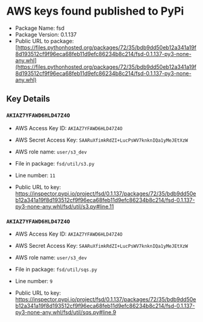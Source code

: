 # AWS keys found published to PyPi

* Package Name: fsd
* Package Version: 0.1.137
* Public URL to package: [https://files.pythonhosted.org/packages/72/35/bdb9dd50eb12a341a19f8d193512cf9f96eca68feb11d9efc86234b8c214/fsd-0.1.137-py3-none-any.whl](https://files.pythonhosted.org/packages/72/35/bdb9dd50eb12a341a19f8d193512cf9f96eca68feb11d9efc86234b8c214/fsd-0.1.137-py3-none-any.whl)

## Key Details

### `AKIAZ7YFAWD6HLD47Z4O`

* AWS Access Key ID: `AKIAZ7YFAWD6HLD47Z4O`
* AWS Secret Access Key: `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` 
* AWS role name: `user/s3_dev`
* File in package: `fsd/util/s3.py`
* Line number: `11`

* Public URL to key: https://inspector.pypi.io/project/fsd/0.1.137/packages/72/35/bdb9dd50eb12a341a19f8d193512cf9f96eca68feb11d9efc86234b8c214/fsd-0.1.137-py3-none-any.whl/fsd/util/s3.py#line.11



### `AKIAZ7YFAWD6HLD47Z4O`

* AWS Access Key ID: `AKIAZ7YFAWD6HLD47Z4O`
* AWS Secret Access Key: `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` 
* AWS role name: `user/s3_dev`
* File in package: `fsd/util/sqs.py`
* Line number: `9`

* Public URL to key: https://inspector.pypi.io/project/fsd/0.1.137/packages/72/35/bdb9dd50eb12a341a19f8d193512cf9f96eca68feb11d9efc86234b8c214/fsd-0.1.137-py3-none-any.whl/fsd/util/sqs.py#line.9


